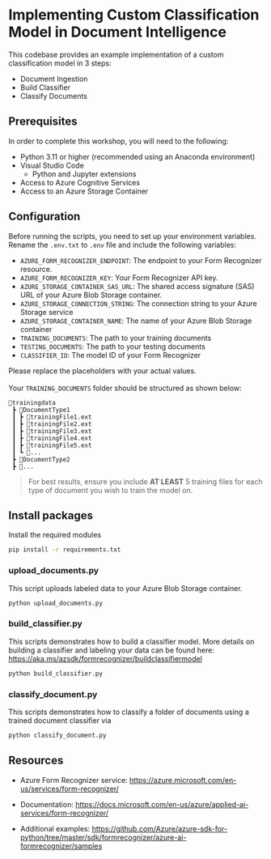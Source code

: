 # Implementing Custom Classification Model in Document Intelligence

This codebase provides an example implementation of a custom classification model in 3 steps:

- Document Ingestion
- Build Classifier
- Classify Documents

## Prerequisites

In order to complete this workshop, you will need to the following:

- Python 3.11 or higher (recommended using an Anaconda environment)
- Visual Studio Code
  - Python and Jupyter extensions
- Access to Azure Cognitive Services
- Access to an Azure Storage Container

## Configuration

Before running the scripts, you need to set up your environment variables. Rename the `.env.txt` to `.env` file and include the following variables:

- `AZURE_FORM_RECOGNIZER_ENDPOINT`: The endpoint to your Form Recognizer resource.
- `AZURE_FORM_RECOGNIZER_KEY`: Your Form Recognizer API key.
- `AZURE_STORAGE_CONTAINER_SAS_URL`: The shared access signature (SAS) URL of your Azure Blob Storage container.
- `AZURE_STORAGE_CONNECTION_STRING`: The connection string to your Azure Storage service
- `AZURE_STORAGE_CONTAINER_NAME`: The name of your Azure Blob Storage container
- `TRAINING_DOCUMENTS`: The path to your training documents
- `TESTING_DOCUMENTS`: The path to your testing documents
- `CLASSIFIER_ID`: The model ID of your Form Recognizer

Please replace the placeholders with your actual values.  
<br/>
Your `TRAINING_DOCUMENTS` folder should be structured as shown below:
```
📂trainingdata
 ┣ 📂DocumentType1
 ┃ ┣ 📜trainingFile1.ext
 ┃ ┣ 📜trainingFile2.ext
 ┃ ┣ 📜trainingFile3.ext
 ┃ ┣ 📜trainingFile4.ext
 ┃ ┣ 📜trainingFile5.ext
 ┃ ┗ 📜...
 ┣ 📂DocumentType2
 ┣ 📂...
```
> For best results, ensure you include **AT LEAST** 5 training files for each type of document you wish to train the model on.

## Install packages

Install the required modules
```bash
pip install -r requirements.txt
```

### upload_documents.py

This script uploads labeled data to your Azure Blob Storage container.

```bash
python upload_documents.py
```

### build_classifier.py

This scripts demonstrates how to build a classifier model. More details on building a classifier and labeling your data can be found here: https://aka.ms/azsdk/formrecognizer/buildclassifiermodel

```bash
python build_classifier.py
```

### classify_document.py

This scripts demonstrates how to classify a folder of documents using a trained document classifier via 

```bash
python classify_document.py
```

## Resources
- Azure Form Recognizer service: https://azure.microsoft.com/en-us/services/form-recognizer/

- Documentation: https://docs.microsoft.com/en-us/azure/applied-ai-services/form-recognizer/

- Additional examples: https://github.com/Azure/azure-sdk-for-python/tree/master/sdk/formrecognizer/azure-ai-formrecognizer/samples
